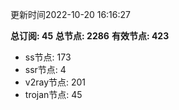更新时间2022-10-20 16:16:27

**总订阅: 45**
**总节点: 2286**
**有效节点: 423**
- ss节点: 173
- ssr节点: 4
- v2ray节点: 201
- trojan节点: 45
